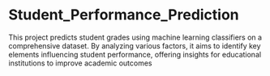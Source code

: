 # Student_Performance_Prediction
This project predicts student grades using machine learning classifiers on a comprehensive dataset. By analyzing various factors, it aims to identify key elements influencing student performance, offering insights for educational institutions to improve academic outcomes
